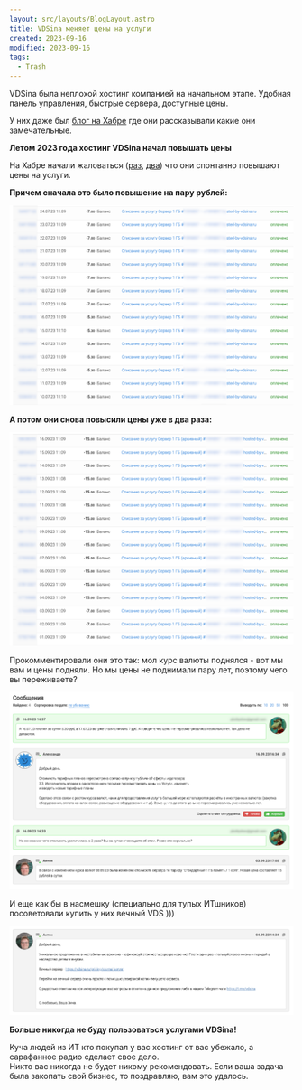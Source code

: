 ```yaml
---
layout: src/layouts/BlogLayout.astro
title: VDSina меняет цены на услуги
created: 2023-09-16
modified: 2023-09-16
tags:
  - Trash
---
```


VDSina была неплохой хостинг компанией на начальном этапе. Удобная панель управления, быстрые сервера, доступные цены.

У них даже был [блог на Хабре](https://habr.com/ru/companies/vdsina/articles/) где они рассказывали какие они замечательные.

**Летом 2023 года хостинг VDSina начал повышать цены**

На Хабре начали жаловаться ([раз](https://habr.com/ru/news/753206/), [два](https://habr.com/ru/news/752922/)) что они спонтанно повышают цены на услуги.

**Причем сначала это было повышение на пару рублей:**

![VDSina](../../assets/blog/vdsina/screen1.png)

**А потом они снова повысили цены уже в два раза:**

![VDSina](../../assets/blog/vdsina/screen2.png)

Прокомментировали они это так: мол курс валюты поднялся - вот мы вам и цены подняли. Но мы цены не поднимали пару лет, поэтому чего вы переживаете?

![VDSina](../../assets/blog/vdsina/screen3.png)

И еще как бы в насмешку (специально для тупых ИТшников) посоветовали купить у них вечный VDS )))

![VDSina](../../assets/blog/vdsina/screen4.png)

**Больше никогда не буду пользоваться услугами VDSina!**

Куча людей из ИТ кто покупал у вас хостинг от вас убежало, а сарафанное радио сделает свое дело.  
Никто вас никогда не будет никому рекомендовать. Если ваша задача была закопать свой бизнес, то поздравляю, вам это удалось.
